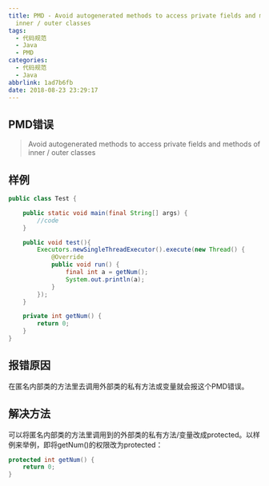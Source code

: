 ```yaml
---
title: PMD - Avoid autogenerated methods to access private fields and methods of
  inner / outer classes
tags:
  - 代码规范
  - Java
  - PMD
categories:
  - 代码规范
  - Java
abbrlink: 1ad7b6fb
date: 2018-08-23 23:29:17
---
```

## PMD错误

>Avoid autogenerated methods to access private fields and methods of inner / outer classes

<!-- more -->

## 样例

```java
public class Test {

    public static void main(final String[] args) {
        //code
    }

    public void test(){
        Executors.newSingleThreadExecutor().execute(new Thread() {
            @Override
            public void run() {
                final int a = getNum();
                System.out.println(a);
            }
        });
    }

    private int getNum() {
        return 0;
    }
}
```

## 报错原因

在匿名内部类的方法里去调用外部类的私有方法或变量就会报这个PMD错误。

## 解决方法

可以将匿名内部类的方法里调用到的外部类的私有方法/变量改成protected。以样例来举例，即将getNum()的权限改为protected：

```java
protected int getNum() {
    return 0;
}
```